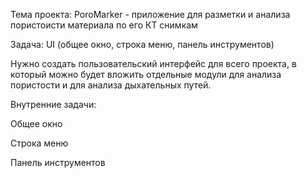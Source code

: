 Тема проекта: PoroMarker - приложение для разметки и анализа пористоисти материала по его КТ снимкам

Задача: UI (общее окно, строка меню, панель инструментов) 

Нужно создать пользовательский интерфейс для всего проекта, в который можно будет вложить отдельные модули для анализа пористости и для анализа дыхательных путей.

Внутренние задачи:

Общее окно

Строка меню

Панель инструментов
